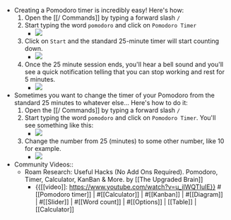 - Creating a Pomodoro timer is incredibly easy! Here's how:
    1. Open the [[/ Commands]] by typing a forward slash `/`
    2. Start typing the word `pomodoro` and click on `Pomodoro Timer`
        - ![](https://firebasestorage.googleapis.com/v0/b/firescript-577a2.appspot.com/o/imgs%2Fapp%2FRoamanAuxilium%2FIsQnkaOuND.gif?alt=media&token=a1383437-cd4f-4b86-a08f-d550b03888c3)
    3. Click on `Start` and the standard 25-minute timer will start counting down.
        - ![](https://firebasestorage.googleapis.com/v0/b/firescript-577a2.appspot.com/o/imgs%2Fapp%2FRoamanAuxilium%2FBBc9V7AuRV.gif?alt=media&token=d6813031-fca5-40b1-8aa1-e11e8f5dd858)
    4. Once the 25 minute session ends, you'll hear a bell sound and you'll see a quick notification telling that you can stop working and rest for 5 minutes.
        - ![](https://firebasestorage.googleapis.com/v0/b/firescript-577a2.appspot.com/o/imgs%2Fapp%2FRoamanAuxilium%2FqccANb5Mc5.gif?alt=media&token=3acd09a3-d63c-4dbb-a901-181b85df3045)
- Sometimes you want to change the timer of your Pomodoro from the standard 25 minutes to whatever else... Here's how to do it:
    1. Open the [[/ Commands]] by typing a forward slash `/`
    2. Start typing the word `pomodoro` and click on `Pomodoro Timer`. You'll see something like this:
        - ![](https://firebasestorage.googleapis.com/v0/b/firescript-577a2.appspot.com/o/imgs%2Fapp%2FRoamanAuxilium%2FcoJo8swImw.png?alt=media&token=c470e423-842b-4fb7-9840-d237d99495c9)
    3. Change the number from 25 (minutes) to some other number, like 10 for example.
        - ![](https://firebasestorage.googleapis.com/v0/b/firescript-577a2.appspot.com/o/imgs%2Fapp%2FRoamanAuxilium%2F89YYx2fFe_.gif?alt=media&token=580a8107-d898-4b3e-a42a-4f06f6046cde)
- Community Videos::
    - Roam Research: Useful Hacks (No Add Ons Required). Pomodoro, Timer, Calculator, KanBan & More. by [[The Upgraded Brain]]
        - {{[[video]]: https://www.youtube.com/watch?v=u_iIWQTIuIE}}
#[[Pomodoro timer]] | #[[Calculator]] | #[[Kanban]] | #[[Diagram]] | #[[Slider]] | #[[Word count]] | #[[Options]] | [[Table]] | [[Calculator]]
